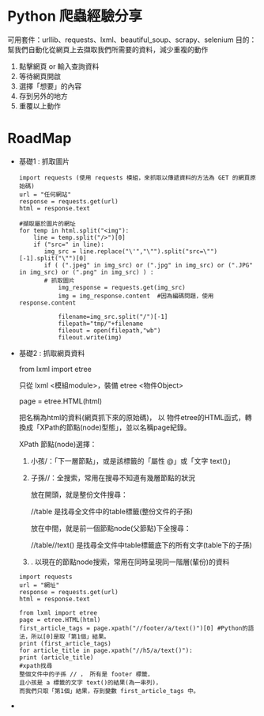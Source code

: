 # Python 爬蟲經驗分享
可用套件：urllib、requests、lxml、beautiful_soup、scrapy、selenium
目的：
幫我們自動化從網頁上去擷取我們所需要的資料，減少重複的動作
1. 點擊網頁 or 輸入查詢資料
2. 等待網頁開啟
3. 選擇「想要」的內容
4. 存到另外的地方
5. 重覆以上動作

# RoadMap
- 基礎1 : 抓取圖片

      import requests (使用 requests 模組，來抓取以傳遞資料的方法為 GET 的網頁原始碼)
      url = "任何網站"
      response = requests.get(url)
      html = response.text

      #擷取屬於圖片的網址
      for temp in html.split("<img"): 
          line = temp.split("/>")[0]
          if ("src=" in line):
             img_src = line.replace("\'","\"").split("src=\"")[-1].split("\"")[0]
             if ( (".jpeg" in img_src) or (".jpg" in img_src) or (".JPG" in img_src) or (".png" in img_src) ) :
             # 抓取圖片
                 img_response = requests.get(img_src)
                 img = img_response.content  #因為編碼問題，使用response.content
            
                 filename=img_src.split("/")[-1]
                 filepath="tmp/"+filename
                 fileout = open(filepath,"wb")
                 fileout.write(img)
- 基礎2 : 抓取網頁資料

    from lxml import etree 
    
    只從 lxml <模組module>，裝備 etree <物件Object>
    
    page = etree.HTML(html)
    
    把名稱為html的資料(網頁抓下來的原始碼)，
    以 物件etree的HTML函式，轉換成「XPath的節點(node)型態」，並以名稱page紀錄。
    
    XPath 節點(node)選擇：
    
     1. 小孩/：「下一層節點」，或是該標籤的「屬性 @」或「文字 text()」
     2. 子孫//：全搜索，常用在搜尋不知道有幾層節點的狀況
     
           放在開頭，就是整份文件搜尋：
           
           //table 是找尋全文件中的table標籤(整份文件的子孫)
           
           放在中間，就是前一個節點node(父節點)下全搜尋：
           
           //table//text() 是找尋全文件中table標籤底下的所有文字(table下的子孫)
     3. . 以現在的節點node搜索，常用在同時呈現同一階層(輩份)的資料
    

      import requests
      url = "網址"
      response = requests.get(url)
      html = response.text
      
      from lxml import etree
      page = etree.HTML(html)
      first_article_tags = page.xpath("//footer/a/text()")[0] #Python的語法，所以[0]是取「第1個」結果。
      print (first_article_tags)
      for article_title in page.xpath("//h5/a/text()"):
      print (article_title)
      #xpath找尋
      整個文件中的子孫 // ， 所有是 footer 標籤，
      且小孩是 a 標籤的文字 text()的結果(為一串列)，
      而我們只取「第1個」結果，存到變數 first_article_tags 中。
-
